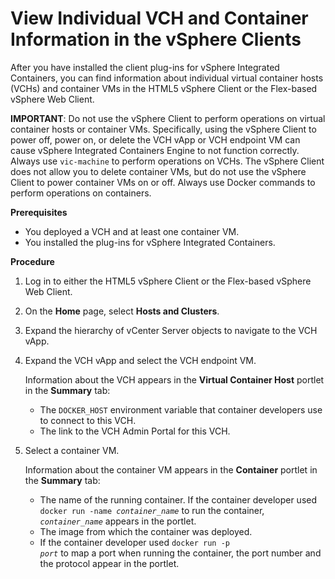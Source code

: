 # View Individual VCH and Container Information in the vSphere Clients #

After you have installed the client plug-ins for vSphere Integrated Containers, you can find information about individual virtual container hosts (VCHs) and container VMs in the HTML5 vSphere Client or the Flex-based vSphere Web Client.

**IMPORTANT**: Do not use the vSphere Client to perform operations on virtual container hosts or container VMs. Specifically, using the vSphere Client to power off, power on, or delete the VCH vApp or VCH endpoint VM can cause vSphere Integrated Containers Engine to not function correctly. Always use `vic-machine` to perform operations on VCHs. The vSphere Client does not allow you to delete container VMs, but do not use the vSphere Client to power container VMs on or off. Always use Docker commands to perform operations on containers. 

**Prerequisites**

- You deployed a VCH and at least one container VM.
- You installed the plug-ins for vSphere Integrated Containers.

**Procedure**

1. Log in to either the HTML5 vSphere Client or the Flex-based vSphere Web Client.
2. On the **Home** page, select **Hosts and Clusters**.
2. Expand the hierarchy of vCenter Server objects to navigate to the VCH vApp.
3. Expand the VCH vApp and select the VCH endpoint VM.

    Information about the VCH appears in the **Virtual Container Host** portlet in the **Summary** tab:

    - The `DOCKER_HOST` environment variable that container developers use to connect to this VCH.
    - The link to the VCH Admin Portal for this VCH.

4. Select a container VM.

    Information about the container VM appears in the **Container** portlet in the **Summary** tab:
    - The name of the running container. If the container developer used <code>docker run -name <i>container_name</i></code> to run the container, <code><i>container_name</i></code> appears in the portlet.
    - The image from which the container was deployed.
    - If the container developer used <code>docker run -p <i>port</i></code> to map a port when running the container, the port number and the protocol appear in the portlet.



